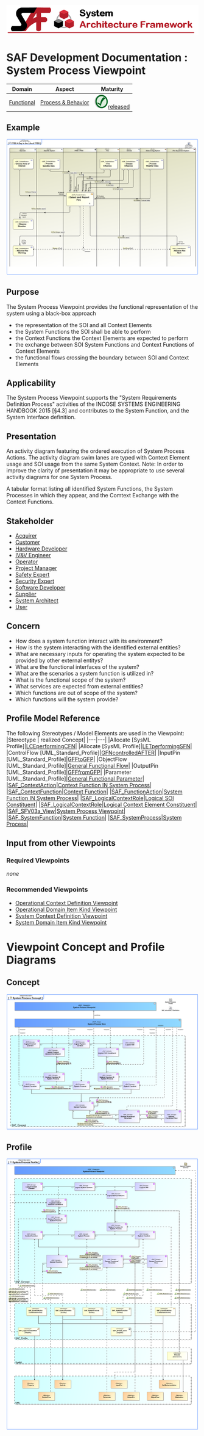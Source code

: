 ![System Architecture Framework](../../diagrams/Banner_SAF.png)
# SAF Development Documentation : System Process Viewpoint
|**Domain**|**Aspect**|**Maturity**|
| --- | --- | --- |
|[Functional](../../domains.md#Domain-Functional)|[Process & Behavior](../../aspects.md#Aspect-Process-&-Behavior)|![Released](../../diagrams/Symbol_confirmed.png )[released](../../using-saf/maturity.md#released)|
## Example
![System-Process-Viewpoint-example.svg](../../vp-examples/System-Process-Viewpoint-example.svg)
## Purpose
The System Process Viewpoint provides the functional representation of the system using a black-box approach
* the representation of the SOI and all Context Elements
* the System Functions the SOI shall be able to perform
* the Context Functions the Context Elements are expected to perform
* the exchange between SOI System Functions and Context Functions of Context Elements
* the functional flows crossing the boundary between SOI and Context Elements
## Applicability
The System Process Viewpoint supports the "System Requirements Definition Process" activities of the INCOSE SYSTEMS ENGINEERING HANDBOOK 2015 [§4.3] and contributes to the System Function, and the System Interface definition.
## Presentation
An activity diagram featuring the ordered execution of System Process Actions. The activity diagram swim lanes are typed with Context Element usage and SOI usage from the same System Context. 
Note: In order to improve the clarity of presentation it may be appropriate to use several activity diagrams for one System Process.

A tabular format listing all identified System Functions, the System Processes in which they appear, and the Comtext Exchange with the Context Functions.

## Stakeholder
* [Acquirer](../../stakeholders.md#Acquirer)
* [Customer](../../stakeholders.md#Customer)
* [Hardware Developer](../../stakeholders.md#Hardware-Developer)
* [IV&V Engineer](../../stakeholders.md#IV&V-Engineer)
* [Operator](../../stakeholders.md#Operator)
* [Project Manager](../../stakeholders.md#Project-Manager)
* [Safety Expert](../../stakeholders.md#Safety-Expert)
* [Security Expert](../../stakeholders.md#Security-Expert)
* [Software Developer](../../stakeholders.md#Software-Developer)
* [Supplier](../../stakeholders.md#Supplier)
* [System Architect](../../stakeholders.md#System-Architect)
* [User](../../stakeholders.md#User)
## Concern
* How does a system function interact with its environment?
* How is the system interacting with the identified external entities?
* What are necessary inputs for operating the system expected to be provided by other external entitys?
* What are the functional interfaces of the system?
* What are the scenarios a system function is utilized in?
* What is the functional scope of the system?
* What services are expected from external entities?
* Which functions are out of scope of the system?
* Which functions will the system provide?
## Profile Model Reference
The following Stereotypes / Model Elements are used in the Viewpoint:
|Stereotype | realized Concept|
|---|---|
|Allocate [SysML Profile]|[LCEperformingCFN](../concept/concepts.md#LCEperformingCFN)|
|Allocate [SysML Profile]|[LETperformingSFN](../concept/concepts.md#LETperformingSFN)|
|ControlFlow [UML_Standard_Profile]|[GFNcontrolledAFTER](../concept/concepts.md#GFNcontrolledAFTER)|
|InputPin [UML_Standard_Profile]|[GFFtoGFP](../concept/concepts.md#GFFtoGFP)|
|ObjectFlow [UML_Standard_Profile]|[General Functional Flow](../concept/concepts.md#General-Functional-Flow)|
|OutputPin [UML_Standard_Profile]|[GFFfromGFP](../concept/concepts.md#GFFfromGFP)|
|Parameter [UML_Standard_Profile]|[General Functional Parameter](../concept/concepts.md#General-Functional-Parameter)|
|[SAF_ContextAction](../../stereotypes.md#SAF_ContextAction)|[Context Function IN System Process](../concept/concepts.md#Context-Function-IN-System-Process)|
|[SAF_ContextFunction](../../stereotypes.md#SAF_ContextFunction)|[Context Function](../concept/concepts.md#Context-Function)|
|[SAF_FunctionAction](../../stereotypes.md#SAF_FunctionAction)|[System Function IN System Process](../concept/concepts.md#System-Function-IN-System-Process)|
|[SAF_LogicalContextRole](../../stereotypes.md#SAF_LogicalContextRole)|[Logical SOI Constituent](../concept/concepts.md#Logical-SOI-Constituent)|
|[SAF_LogicalContextRole](../../stereotypes.md#SAF_LogicalContextRole)|[Logical Context Element Constituent](../concept/concepts.md#Logical-Context-Element-Constituent)|
|[SAF_SFV03a_View](../../stereotypes.md#SAF_SFV03a_View)|[System Process Viewpoint](../concept/concepts.md#System-Process-Viewpoint)|
|[SAF_SystemFunction](../../stereotypes.md#SAF_SystemFunction)|[System Function](../concept/concepts.md#System-Function)|
|[SAF_SystemProcess](../../stereotypes.md#SAF_SystemProcess)|[System Process](../concept/concepts.md#System-Process)|
## Input from other Viewpoints
### Required Viewpoints
*none*
### Recommended Viewpoints
* [Operational Context Definition Viewpoint](Operational-Context-Definition-Viewpoint.md)
* [Operational Domain Item Kind Viewpoint](Operational-Domain-Item-Kind-Viewpoint.md)
* [System Context Definition Viewpoint](System-Context-Definition-Viewpoint.md)
* [System Domain Item Kind Viewpoint](System-Domain-Item-Kind-Viewpoint.md)
# Viewpoint Concept and Profile Diagrams
## Concept
![System Process Concept](diagrams/System-Process-Concept.svg)
## Profile
![System Process Profile](diagrams/System-Process-Profile.svg)
